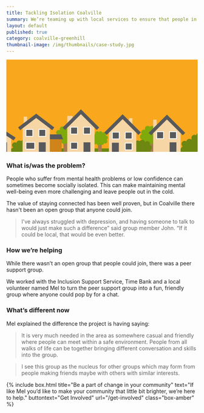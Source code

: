 ```yaml
---
title: Tackling Isolation Coalville
summary: We’re teaming up with local services to ensure that people in Coalville can stay connected. 
layout: default
published: true
category: coalville-greenhill
thumbnail-image: /img/thumbnails/case-study.jpg
---
```


![Picture of Houses](/img/case-study.jpg)

### What is/was the problem? 

People who suffer from mental health problems or low confidence can sometimes become socially isolated. This can make maintaining mental well-being even more challenging and leave people out in the cold. 

The value of staying connected has been well proven, but in Coalville there hasn't been an open group that anyone could join. 

> I've always struggled with depression, and having someone to talk to would just make such a difference” said group member John. “If it could be local, that would be even better.

### How we’re helping 

While there wasn’t an open group that people could join, there was a peer support group. 

We worked with the Inclusion Support Service, Time Bank and a local volunteer named Mel to turn the peer support group into a fun, friendly group where anyone could pop by for a chat. 

### What’s different now 

Mel explained the difference the project is having saying: 

> It is very much needed in the area as somewhere casual and friendly where people can meet within a safe environment.  People from all walks of life can be together bringing different conversation and skills into the group.

> I see this group as the nucleus for other groups which may form from people making friends maybe with others with similar interests.

{% include box.html title="Be a part of change in your community" text="If like Mel you’d like to make your community that little bit brighter, we’re here to help." buttontext="Get Involved" url="/get-involved" class="box-amber"  %}


 
